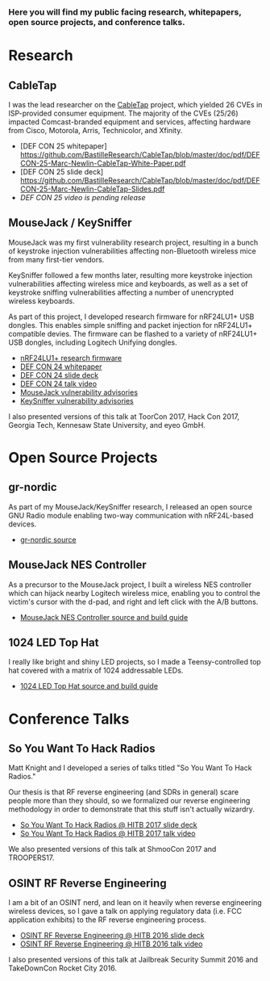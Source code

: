 ### Here you will find my public facing research, whitepapers, open source projects, and conference talks.

# Research

## CableTap

I was the lead researcher on the [CableTap](https://github.com/BastilleResearch/CableTap) project, which yielded 26 CVEs in ISP-provided consumer equipment. The majority of the CVEs (25/26) impacted Comcast-branded equipment and services, affecting hardware from Cisco, Motorola, Arris, Technicolor, and Xfinity.

- [DEF CON 25 whitepaper] https://github.com/BastilleResearch/CableTap/blob/master/doc/pdf/DEFCON-25-Marc-Newlin-CableTap-White-Paper.pdf
- [DEF CON 25 slide deck] https://github.com/BastilleResearch/CableTap/blob/master/doc/pdf/DEFCON-25-Marc-Newlin-CableTap-Slides.pdf
- *DEF CON 25 video is pending release*

## MouseJack / KeySniffer

MouseJack was my first vulnerability research project, resulting in a bunch of keystroke
injection vulnerabilities affecting non-Bluetooth wireless mice from many first-tier vendors.

KeySniffer followed a few months later, resulting more keystroke injection vulnerabilities
affecting wireless mice and keyboards, as well as a set of keystroke sniffing vulnerabilities
affecting a number of unencrypted wireless keyboards.

As part of this project, I developed research firmware for nRF24LU1+ USB dongles. This enables
simple sniffing and packet injection for nRF24LU1+ compatible devies. The firmware can be flashed
to a variety of nRF24LU1+ USB dongles, including Logitech Unifying dongles.

- [nRF24LU1+ research firmware](https://github.com/BastilleResearch/nrf-research-firmware/tree/master)
- [DEF CON 24 whitepaper](https://github.com/BastilleResearch/mousejack/blob/master/doc/pdf/DEFCON-24-Marc-Newlin-MouseJack-Injecting-Keystrokes-Into-Wireless-Mice.whitepaper.pdf)
- [DEF CON 24 slide deck](https://github.com/BastilleResearch/mousejack/blob/master/doc/pdf/DEFCON-24-Marc-Newlin-MouseJack-Injecting-Keystrokes-Into-Wireless-Mice.slides.pdf)
- [DEF CON 24 talk video](https://www.youtube.com/watch?v=00A36VABIA4)
- [MouseJack vulnerability advisories](https://github.com/BastilleResearch/mousejack/tree/master/doc/advisories)
- [KeySniffer vulnerability advisories](https://github.com/BastilleResearch/keysniffer/tree/master/doc/advisories)

I also presented versions of this talk at ToorCon 2017, Hack Con 2017, Georgia Tech, Kennesaw State University, and eyeo GmbH.

# Open Source Projects

## gr-nordic

As part of my MouseJack/KeySniffer research, I released an open source GNU Radio module enabling two-way
communication with nRF24L-based devices.

- [gr-nordic source](https://github.com/BastilleResearch/gr-nordic)

## MouseJack NES Controller

As a precursor to the MouseJack project, I built a wireless NES controller which can hijack nearby Logitech wireless mice,
enabling you to control the victim's cursor with the d-pad, and right and left click with the A/B buttons.

- [MouseJack NES Controller source and build guide](https://github.com/marcnewlin/mousejack-nes-controller)

## 1024 LED Top Hat

I really like bright and shiny LED projects, so I made a Teensy-controlled top hat covered with a matrix of
1024 addressable LEDs.

- [1024 LED Top Hat source and build guide](https://github.com/marcnewlin/led-top-hat)

# Conference Talks

## So You Want To Hack Radios

Matt Knight and I developed a series of talks titled "So You Want To Hack Radios."

Our thesis is that RF reverse engineering (and SDRs in general) scare people more than they should,
so we formalized our reverse engineering methodology in order to demonstrate that this stuff isn't actually
wizardry.

- [So You Want To Hack Radios @ HITB 2017 slide deck](http://conference.hitb.org/hitbsecconf2017ams/materials/D1T4%20-%20Marc%20Newlin%20and%20Matt%20Knight%20-%20So%20You%20Want%20to%20Hack%20Radios.pdf)
- [So You Want To Hack Radios @ HITB 2017 talk video](https://www.youtube.com/watch?v=QeoGQwT0Z1Y)

We also presented versions of this talk at ShmooCon 2017 and TROOPERS17.

## OSINT RF Reverse Engineering

I am a bit of an OSINT nerd, and lean on it heavily when reverse engineering wireless devices, so I gave a talk
on applying regulatory data (i.e. FCC application exhibits) to the RF reverse engineering process.

- [OSINT RF Reverse Engineering @ HITB 2016 slide deck](https://conference.hitb.org/hitbsecconf2016ams/materials/D1%20COMMSEC%20-%20Marc%20Newlin%20-%20Applying%20Regulatory%20Data%20to%20IoT%20RF%20Reverse%20Engineering.pdf)
- [OSINT RF Reverse Engineering @ HITB 2016 talk video](https://www.youtube.com/watch?v=JUAiav674D8)

I also presented versions of this talk at Jailbreak Security Summit 2016 and TakeDownCon Rocket City 2016.
